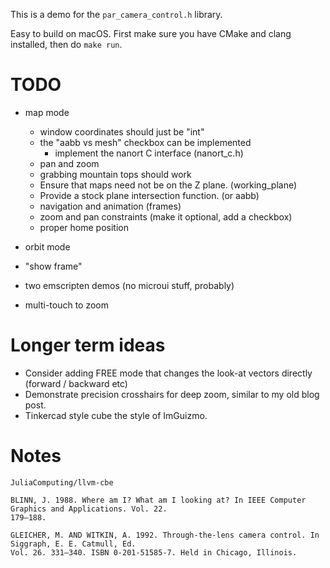 This is a demo for the `par_camera_control.h` library.

Easy to build on macOS. First make sure you have CMake and clang installed, then do `make run`.

# TODO

- map mode
    - window coordinates should just be "int"
    - the "aabb vs mesh" checkbox can be implemented
        - implement the nanort C interface (nanort_c.h)
    - pan and zoom
    - grabbing mountain tops should work
    - Ensure that maps need not be on the Z plane. (working_plane)
    - Provide a stock plane intersection function. (or aabb)
    - navigation and animation (frames)
    - zoom and pan constraints (make it optional, add a checkbox)
    - proper home position

- orbit mode
- "show frame"
- two emscripten demos (no microui stuff, probably)
- multi-touch to zoom

# Longer term ideas

- Consider adding FREE mode that changes the look-at vectors directly (forward / backward etc)
- Demonstrate precision crosshairs for deep zoom, similar to my old blog post.
- Tinkercad style cube the style of ImGuizmo.

# Notes

```
JuliaComputing/llvm-cbe

BLINN, J. 1988. Where am I? What am I looking at? In IEEE Computer Graphics and Applications. Vol. 22.
179–188.

GLEICHER, M. AND WITKIN, A. 1992. Through-the-lens camera control. In Siggraph, E. E. Catmull, Ed.
Vol. 26. 331–340. ISBN 0-201-51585-7. Held in Chicago, Illinois.
```

